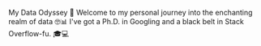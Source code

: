 My Data Odyssey 🚀
Welcome to my personal journey into the enchanting realm of data 🤓📊
I've got a Ph.D. in Googling and a black belt in Stack Overflow-fu. 🎓💻
